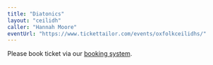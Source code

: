 ```yaml
---
title: "Diatonics"
layout: "ceilidh"
caller: "Hannah Moore"
eventUrl: "https://www.tickettailor.com/events/oxfolkceilidhs/"
---
```


Please book ticket via our [booking system](https://www.tickettailor.com/events/oxfolkceilidhs/).
